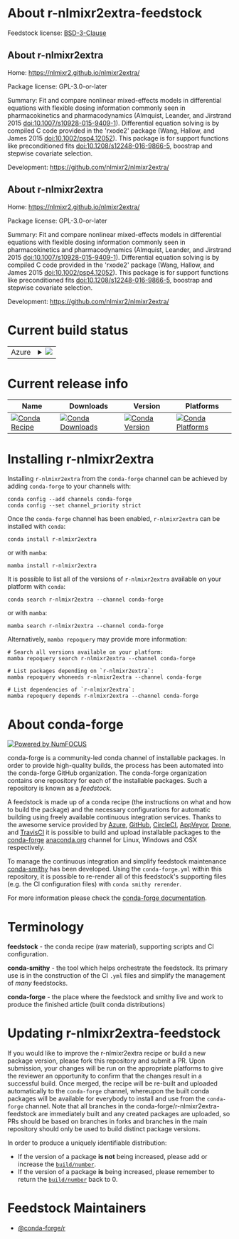 About r-nlmixr2extra-feedstock
==============================

Feedstock license: [BSD-3-Clause](https://github.com/conda-forge/r-nlmixr2extra-feedstock/blob/main/LICENSE.txt)


About r-nlmixr2extra
--------------------

Home: https://nlmixr2.github.io/nlmixr2extra/

Package license: GPL-3.0-or-later

Summary: Fit and compare nonlinear mixed-effects models in differential equations with flexible dosing information commonly seen in pharmacokinetics and pharmacodynamics (Almquist, Leander, and Jirstrand 2015 <doi:10.1007/s10928-015-9409-1>). Differential equation solving is by compiled C code provided in the 'rxode2' package (Wang, Hallow, and James 2015 <doi:10.1002/psp4.12052>). This package is for support functions like preconditioned fits <doi:10.1208/s12248-016-9866-5>, boostrap and stepwise covariate selection.

Development: https://github.com/nlmixr2/nlmixr2extra/

About r-nlmixr2extra
--------------------

Home: https://nlmixr2.github.io/nlmixr2extra/

Package license: GPL-3.0-or-later

Summary: Fit and compare nonlinear mixed-effects models in differential equations with flexible dosing information commonly seen in pharmacokinetics and pharmacodynamics (Almquist, Leander, and Jirstrand 2015 <doi:10.1007/s10928-015-9409-1>). Differential equation solving is by compiled C code provided in the 'rxode2' package (Wang, Hallow, and James 2015 <doi:10.1002/psp4.12052>). This package is for support functions like preconditioned fits <doi:10.1208/s12248-016-9866-5>, boostrap and stepwise covariate selection.

Development: https://github.com/nlmixr2/nlmixr2extra/

Current build status
====================


<table>
    
  <tr>
    <td>Azure</td>
    <td>
      <details>
        <summary>
          <a href="https://dev.azure.com/conda-forge/feedstock-builds/_build/latest?definitionId=20693&branchName=main">
            <img src="https://dev.azure.com/conda-forge/feedstock-builds/_apis/build/status/r-nlmixr2extra-feedstock?branchName=main">
          </a>
        </summary>
        <table>
          <thead><tr><th>Variant</th><th>Status</th></tr></thead>
          <tbody><tr>
              <td>linux_64_r_base4.1</td>
              <td>
                <a href="https://dev.azure.com/conda-forge/feedstock-builds/_build/latest?definitionId=20693&branchName=main">
                  <img src="https://dev.azure.com/conda-forge/feedstock-builds/_apis/build/status/r-nlmixr2extra-feedstock?branchName=main&jobName=linux&configuration=linux%20linux_64_r_base4.1" alt="variant">
                </a>
              </td>
            </tr><tr>
              <td>linux_64_r_base4.2</td>
              <td>
                <a href="https://dev.azure.com/conda-forge/feedstock-builds/_build/latest?definitionId=20693&branchName=main">
                  <img src="https://dev.azure.com/conda-forge/feedstock-builds/_apis/build/status/r-nlmixr2extra-feedstock?branchName=main&jobName=linux&configuration=linux%20linux_64_r_base4.2" alt="variant">
                </a>
              </td>
            </tr><tr>
              <td>linux_64_r_base4.3</td>
              <td>
                <a href="https://dev.azure.com/conda-forge/feedstock-builds/_build/latest?definitionId=20693&branchName=main">
                  <img src="https://dev.azure.com/conda-forge/feedstock-builds/_apis/build/status/r-nlmixr2extra-feedstock?branchName=main&jobName=linux&configuration=linux%20linux_64_r_base4.3" alt="variant">
                </a>
              </td>
            </tr><tr>
              <td>osx_64_r_base4.2</td>
              <td>
                <a href="https://dev.azure.com/conda-forge/feedstock-builds/_build/latest?definitionId=20693&branchName=main">
                  <img src="https://dev.azure.com/conda-forge/feedstock-builds/_apis/build/status/r-nlmixr2extra-feedstock?branchName=main&jobName=osx&configuration=osx%20osx_64_r_base4.2" alt="variant">
                </a>
              </td>
            </tr><tr>
              <td>osx_64_r_base4.3</td>
              <td>
                <a href="https://dev.azure.com/conda-forge/feedstock-builds/_build/latest?definitionId=20693&branchName=main">
                  <img src="https://dev.azure.com/conda-forge/feedstock-builds/_apis/build/status/r-nlmixr2extra-feedstock?branchName=main&jobName=osx&configuration=osx%20osx_64_r_base4.3" alt="variant">
                </a>
              </td>
            </tr><tr>
              <td>win_64</td>
              <td>
                <a href="https://dev.azure.com/conda-forge/feedstock-builds/_build/latest?definitionId=20693&branchName=main">
                  <img src="https://dev.azure.com/conda-forge/feedstock-builds/_apis/build/status/r-nlmixr2extra-feedstock?branchName=main&jobName=win&configuration=win%20win_64_" alt="variant">
                </a>
              </td>
            </tr>
          </tbody>
        </table>
      </details>
    </td>
  </tr>
</table>

Current release info
====================

| Name | Downloads | Version | Platforms |
| --- | --- | --- | --- |
| [![Conda Recipe](https://img.shields.io/badge/recipe-r--nlmixr2extra-green.svg)](https://anaconda.org/conda-forge/r-nlmixr2extra) | [![Conda Downloads](https://img.shields.io/conda/dn/conda-forge/r-nlmixr2extra.svg)](https://anaconda.org/conda-forge/r-nlmixr2extra) | [![Conda Version](https://img.shields.io/conda/vn/conda-forge/r-nlmixr2extra.svg)](https://anaconda.org/conda-forge/r-nlmixr2extra) | [![Conda Platforms](https://img.shields.io/conda/pn/conda-forge/r-nlmixr2extra.svg)](https://anaconda.org/conda-forge/r-nlmixr2extra) |

Installing r-nlmixr2extra
=========================

Installing `r-nlmixr2extra` from the `conda-forge` channel can be achieved by adding `conda-forge` to your channels with:

```
conda config --add channels conda-forge
conda config --set channel_priority strict
```

Once the `conda-forge` channel has been enabled, `r-nlmixr2extra` can be installed with `conda`:

```
conda install r-nlmixr2extra
```

or with `mamba`:

```
mamba install r-nlmixr2extra
```

It is possible to list all of the versions of `r-nlmixr2extra` available on your platform with `conda`:

```
conda search r-nlmixr2extra --channel conda-forge
```

or with `mamba`:

```
mamba search r-nlmixr2extra --channel conda-forge
```

Alternatively, `mamba repoquery` may provide more information:

```
# Search all versions available on your platform:
mamba repoquery search r-nlmixr2extra --channel conda-forge

# List packages depending on `r-nlmixr2extra`:
mamba repoquery whoneeds r-nlmixr2extra --channel conda-forge

# List dependencies of `r-nlmixr2extra`:
mamba repoquery depends r-nlmixr2extra --channel conda-forge
```


About conda-forge
=================

[![Powered by
NumFOCUS](https://img.shields.io/badge/powered%20by-NumFOCUS-orange.svg?style=flat&colorA=E1523D&colorB=007D8A)](https://numfocus.org)

conda-forge is a community-led conda channel of installable packages.
In order to provide high-quality builds, the process has been automated into the
conda-forge GitHub organization. The conda-forge organization contains one repository
for each of the installable packages. Such a repository is known as a *feedstock*.

A feedstock is made up of a conda recipe (the instructions on what and how to build
the package) and the necessary configurations for automatic building using freely
available continuous integration services. Thanks to the awesome service provided by
[Azure](https://azure.microsoft.com/en-us/services/devops/), [GitHub](https://github.com/),
[CircleCI](https://circleci.com/), [AppVeyor](https://www.appveyor.com/),
[Drone](https://cloud.drone.io/welcome), and [TravisCI](https://travis-ci.com/)
it is possible to build and upload installable packages to the
[conda-forge](https://anaconda.org/conda-forge) [anaconda.org](https://anaconda.org/)
channel for Linux, Windows and OSX respectively.

To manage the continuous integration and simplify feedstock maintenance
[conda-smithy](https://github.com/conda-forge/conda-smithy) has been developed.
Using the ``conda-forge.yml`` within this repository, it is possible to re-render all of
this feedstock's supporting files (e.g. the CI configuration files) with ``conda smithy rerender``.

For more information please check the [conda-forge documentation](https://conda-forge.org/docs/).

Terminology
===========

**feedstock** - the conda recipe (raw material), supporting scripts and CI configuration.

**conda-smithy** - the tool which helps orchestrate the feedstock.
                   Its primary use is in the construction of the CI ``.yml`` files
                   and simplify the management of *many* feedstocks.

**conda-forge** - the place where the feedstock and smithy live and work to
                  produce the finished article (built conda distributions)


Updating r-nlmixr2extra-feedstock
=================================

If you would like to improve the r-nlmixr2extra recipe or build a new
package version, please fork this repository and submit a PR. Upon submission,
your changes will be run on the appropriate platforms to give the reviewer an
opportunity to confirm that the changes result in a successful build. Once
merged, the recipe will be re-built and uploaded automatically to the
`conda-forge` channel, whereupon the built conda packages will be available for
everybody to install and use from the `conda-forge` channel.
Note that all branches in the conda-forge/r-nlmixr2extra-feedstock are
immediately built and any created packages are uploaded, so PRs should be based
on branches in forks and branches in the main repository should only be used to
build distinct package versions.

In order to produce a uniquely identifiable distribution:
 * If the version of a package **is not** being increased, please add or increase
   the [``build/number``](https://docs.conda.io/projects/conda-build/en/latest/resources/define-metadata.html#build-number-and-string).
 * If the version of a package **is** being increased, please remember to return
   the [``build/number``](https://docs.conda.io/projects/conda-build/en/latest/resources/define-metadata.html#build-number-and-string)
   back to 0.

Feedstock Maintainers
=====================

* [@conda-forge/r](https://github.com/conda-forge/r/)

